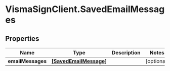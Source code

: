 # VismaSignClient.SavedEmailMessages

## Properties
Name | Type | Description | Notes
------------ | ------------- | ------------- | -------------
**emailMessages** | [**[SavedEmailMessage]**](SavedEmailMessage.md) |  | [optional] 


